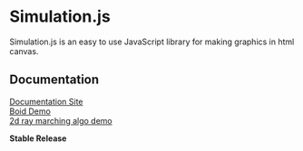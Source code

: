 # Simulation.js

Simulation.js is an easy to use JavaScript library for making graphics in html canvas.

## Documentation

[Documentation Site](https://simulationjs.vercel.app/)
<br />
[Boid Demo](https://simulationjs-demo.vercel.app/)
<br />
[2d ray marching algo demo](https://2d-ray-marching-visualization.vercel.app/)

**Stable Release**
